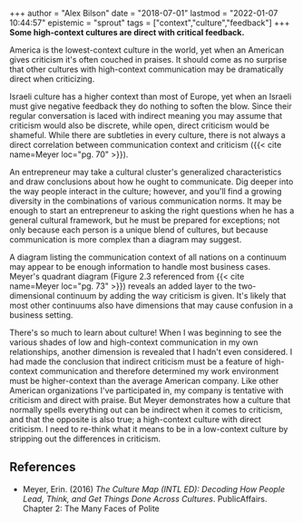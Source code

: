 +++
author = "Alex Bilson"
date = "2018-07-01"
lastmod = "2022-01-07 10:44:57"
epistemic = "sprout"
tags = ["context","culture","feedback"]
+++
**Some high-context cultures are direct with critical feedback.**

America is the lowest-context culture in the world, yet when an American gives criticism it's often couched in praises. It should come as no surprise that other cultures with high-context communication may be dramatically direct when criticizing.

Israeli culture has a higher context than most of Europe, yet when an Israeli must give negative feedback they do nothing to soften the blow. Since their regular conversation is laced with indirect meaning you may assume that criticism would also be discrete, while open, direct criticism would be shameful. While there are subtleties in every culture, there is not always a direct correlation between communication context and criticism ({{< cite name=Meyer loc="pg. 70" >}}).

An entrepreneur may take a cultural cluster's generalized characteristics and draw conclusions about how he ought to communicate. Dig deeper into the way people interact in the culture; however, and you'll find a growing diversity in the combinations of various communication norms. It may be enough to start an entrepreneur to asking the right questions when he has a general cultural framework, but he must be prepared for exceptions; not only because each person is a unique blend of cultures, but because communication is more complex than a diagram may suggest.

A diagram listing the communication context of all nations on a continuum may appear to be enough information to handle most business cases. Meyer's quadrant diagram (Figure 2.3 referenced from {{< cite name=Meyer loc="pg. 73" >}}) reveals an added layer to the two-dimensional continuum by adding the way criticism is given. It's likely that most other continuums also have dimensions that may cause confusion in a business setting.

There's so much to learn about culture! When I was beginning to see the various shades of low and high-context communication in my own relationships, another dimension is revealed that I hadn't even considered. I had made the conclusion that indirect criticism must be a feature of high-context communication and therefore determined my work environment must be higher-context than the average American company. Like other American organizations I've participated in, my company is tentative with criticism and direct with praise. But Meyer demonstrates how a culture that normally spells everything out can be indirect when it comes to criticism, and that the opposite is also true; a high-context culture with direct criticism. I need to re-think what it means to be in a low-context culture by stripping out the differences in criticism.

## References

- Meyer, Erin. (2016) _The Culture Map (INTL ED): Decoding How People Lead, Think, and Get Things Done Across Cultures_. PublicAffairs. Chapter 2: The Many Faces of Polite
